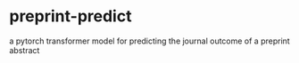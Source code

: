 # preprint-predict

a pytorch transformer model for predicting the journal outcome of a preprint abstract 

